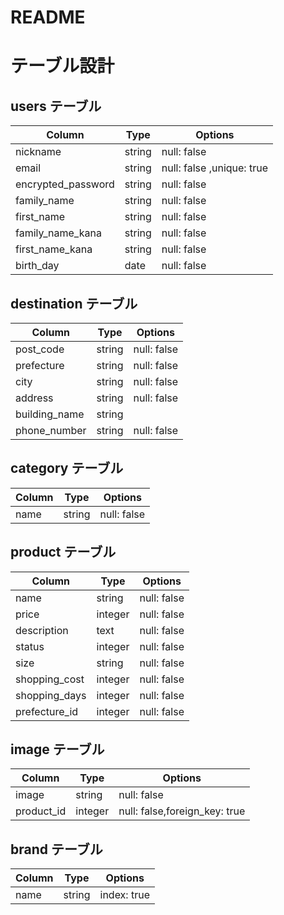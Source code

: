 # README

# テーブル設計

## users テーブル

| Column             | Type   | Options                   |
| ------------------ | ------ | ------------------------- |
| nickname           | string | null: false               |
| email              | string | null: false ,unique: true |
| encrypted_password | string | null: false               |
| family_name        | string | null: false               |
| first_name         | string | null: false               |
| family_name_kana   | string | null: false               |
| first_name_kana    | string | null: false               |  
| birth_day          | date   | null: false               |

## destination テーブル

| Column             | Type   | Options                        |
| -------------------| ------ | ------------------------------ |
| post_code          | string | null: false                    |
| prefecture         | string | null: false                    |
| city               | string | null: false                    |
| address            | string | null: false                    |
| building_name      | string |                                |
| phone_number       | string | null: false                    |


## category テーブル

| Column  | Type       | Options        |
| ------- | ---------- | ---------------|
| name    | string     | null: false    |

## product テーブル

| Column             | Type   | Options                        |
| -------------------| ------ | ------------------------------ |
| name               | string | null: false                    |
| price              | integer| null: false                    |
| description        | text   | null: false                    |
| status             | integer| null: false                    |
| size               | string | null: false                    |
| shopping_cost      | integer| null: false                    |
| shopping_days      | integer| null: false                    |
| prefecture_id      | integer| null: false                    |

## image テーブル

| Column             | Type   | Options                        |
| -------------------| ------ | ------------------------------ |
| image              | string | null: false                    |
| product_id         | integer| null: false,foreign_key: true  |

## brand テーブル

| Column             | Type   | Options                        |
| -------------------| ------ | ------------------------------ |
| name               | string | index: true                    |